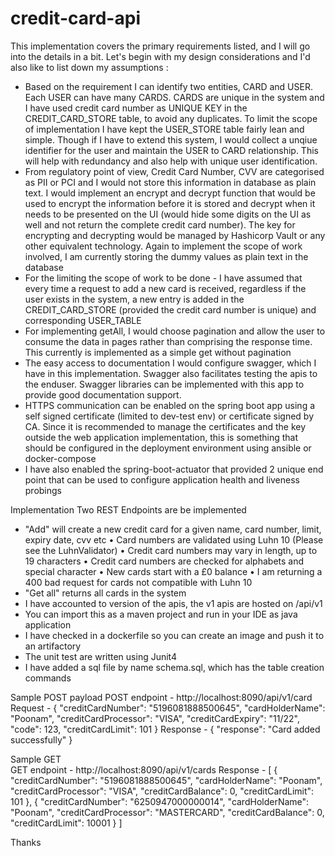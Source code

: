 # credit-card-api

This implementation covers the primary requirements listed, and I will go into the details in a bit. Let's begin with my design considerations and I'd also like to list down my assumptions :
 - Based on the requirement I can identify two entities, CARD and USER. Each USER can have many CARDS. CARDS are unique in the system and I have used credit card number as UNIQUE KEY in the CREDIT_CARD_STORE table, to avoid any duplicates. To limit the scope of implementation I have kept the USER_STORE table fairly lean and simple. Though if I have to extend this system, I would collect a unqiue identifier for the user and maintain the USER to CARD relationship. This will help with redundancy and also help with unique user identification.
 - From regulatory point of view, Credit Card Number, CVV are categorised as PII or PCI and I would not store this information in database as plain text. I would implement an encrypt and decrypt function that would be used to encrypt the information before it is stored and decrypt when it needs to be presented on the UI (would hide some digits on the UI as well and not return the complete credit card number). The key for encrypting and decrypting would be managed by Hashicorp Vault or any other equivalent technology. Again to implement the scope of work involved, I am currently storing the dummy values as plain text in the database
 - For the limiting the scope of work to be done - I have assumed that every time a request to add a new card is received, regardless if the user exists in the system, a new entry is added in the CREDIT_CARD_STORE (provided the credit card number is unique) and corresponding USER_TABLE
 - For implementing getAll, I would choose pagination and allow the user to consume the data in pages rather than comprising the response time. This currently is implemented as a simple get without pagination
 - The easy access to documentation I would configure swagger, which I have in this implementation. Swagger also facilitates testing the apis to the enduser. Swagger libraries can be implemented with this app to provide good documentation support.
 - HTTPS communication can be enabled on the spring boot app using a self signed certificate (limited to dev-test env) or certificate signed by CA. Since it is recommended to manage the certificates and the key outside the web application implementation, this is something that should be configured in the deployment environment using ansible or docker-compose
 - I have also enabled the spring-boot-actuator that provided 2 unique end point that can be used to configure application health and liveness probings

Implementation
Two REST Endpoints are be implemented
-	"Add" will create a new credit card for a given name, card number, limit, expiry date, cvv etc
	•	Card numbers are validated using Luhn 10 (Please see the LuhnValidator)
  • Credit card numbers may vary in length, up to 19 characters
	•	Credit card numbers are checked for alphabets and special character
	•	New cards start with a £0 balance
	• I am returning a 400 bad request for cards not compatible with Luhn 10
- "Get all" returns all cards in the system
- I have accounted to version of the apis, the v1 apis are hosted on /api/v1
- You can import this as a maven project and run in your IDE as java application 
- I have checked in a dockerfile so you can create an image and push it to an artifactory 
- The unit test are written using Junit4
- I have added a sql file by name schema.sql, which has the table creation commands

Sample POST payload 
POST endpoint - http://localhost:8090/api/v1/card
Request -
{
  "creditCardNumber": "5196081888500645",
  "cardHolderName": "Poonam",
  "creditCardProcessor": "VISA",
  "creditCardExpiry": "11/22",
  "code": 123,
  "creditCardLimit": 101
}
Response -
{
    "response": "Card added successfully"
}

Sample GET  
GET endpoint - http://localhost:8090/api/v1/cards
Response -
[
    {
        "creditCardNumber": "5196081888500645",
        "cardHolderName": "Poonam",
        "creditCardProcessor": "VISA",
        "creditCardBalance": 0,
        "creditCardLimit": 101
    },
    {
        "creditCardNumber": "6250947000000014",
        "cardHolderName": "Poonam",
        "creditCardProcessor": "MASTERCARD",
        "creditCardBalance": 0,
        "creditCardLimit": 10001
    }
]

Thanks 
